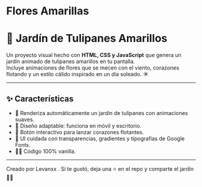 # Flores Amarillas
# 🌷 Jardín de Tulipanes Amarillos

Un proyecto visual hecho con **HTML, CSS y JavaScript** que genera un jardín animado de tulipanes amarillos en tu pantalla.  
Incluye animaciones de flores que se mecen con el viento, corazones flotando y un estilo cálido inspirado en un día soleado. ☀️  

---

## ✨ Características
- 🌼 Renderiza automáticamente un jardín de tulipanes con animaciones suaves.  
- 📱 Diseño adaptable: funciona en móvil y escritorio.  
- 💛 Botón interactivo para lanzar corazones flotantes.  
- 🎨 UI cuidada con transparencias, gradientes y tipografías de Google Fonts.  
- 👩‍🎨 Código 100% vanilla.  

---

Creado por Levanxx
.
Si te gustó, deja una ⭐ en el repo y comparte el jardín 🌷✨
